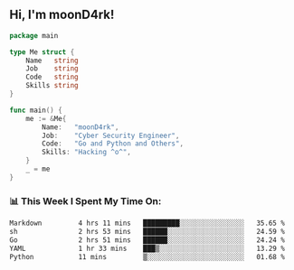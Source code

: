 <h2> Hi, I'm moonD4rk!</h2>

```go
package main

type Me struct {
	Name   string
	Job    string
	Code   string
	Skills string
}

func main() {
	me := &Me{
		Name:   "moonD4rk",
		Job:    "Cyber Security Engineer",
		Code:   "Go and Python and Others",
		Skills: "Hacking ^o^",
	}
	_ = me
}
```

<h3>📊 This Week I Spent My Time On:</h3>
<!-- <img align='right' src="https://github-readme-stats.vercel.app/api?username=moond4rk&show_icons=true&theme=radical", width="300" height="150"> -->

<!--START_SECTION:waka-->

```txt
Markdown         4 hrs 11 mins   █████████░░░░░░░░░░░░░░░░   35.65 %
sh               2 hrs 53 mins   ██████░░░░░░░░░░░░░░░░░░░   24.59 %
Go               2 hrs 51 mins   ██████░░░░░░░░░░░░░░░░░░░   24.24 %
YAML             1 hr 33 mins    ███▒░░░░░░░░░░░░░░░░░░░░░   13.29 %
Python           11 mins         ▒░░░░░░░░░░░░░░░░░░░░░░░░   01.68 %
```

<!--END_SECTION:waka-->

